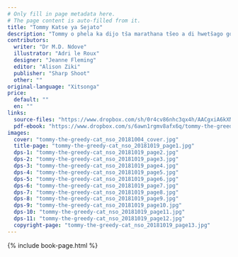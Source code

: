 ```yaml
---
# Only fill in page metadata here.
# The page content is auto-filled from it.
title: "Tommy Katse ya Sejato"
description: "Tommy o phela ka dijo tša marathana tšeo a di hwetšago go tšwa lapeng la ga Manala. Ge ba gaManala ba eya maikhutšong, na Tommy o tla phela bjang?"
contributors:
  writer: "Dr M.D. Ndove"
  illustrator: "Adri le Roux"
  designer: "Jeanne Fleming"
  editor: "Alison Ziki"
  publisher: "Sharp Shoot"
  other: ""
original-language: "Xitsonga"
price:
  default: ""
  en: ""
links:
  source-files: "https://www.dropbox.com/sh/0r4cv86nhc3qx4h/AACgxiA6kXN0UTobH63Zsc8ha?dl=0"
  pdf-ebook: "https://www.dropbox.com/s/6awn1rgmv8afx6q/tommy-the-greedy-cat_nso_20181019.pdf?dl=0"
images:
  cover: "tommy-the-greedy-cat_nso_20181004_cover.jpg"
  title-page: "tommy-the-greedy-cat_nso_20181019_page1.jpg"
  dps-1: "tommy-the-greedy-cat_nso_20181019_page2.jpg"
  dps-2: "tommy-the-greedy-cat_nso_20181019_page3.jpg"
  dps-3: "tommy-the-greedy-cat_nso_20181019_page4.jpg"
  dps-4: "tommy-the-greedy-cat_nso_20181019_page5.jpg"
  dps-5: "tommy-the-greedy-cat_nso_20181019_page6.jpg"
  dps-6: "tommy-the-greedy-cat_nso_20181019_page7.jpg"
  dps-7: "tommy-the-greedy-cat_nso_20181019_page8.jpg"
  dps-8: "tommy-the-greedy-cat_nso_20181019_page9.jpg"
  dps-9: "tommy-the-greedy-cat_nso_20181019_page10.jpg"
  dps-10: "tommy-the-greedy-cat_nso_20181019_page11.jpg"
  dps-11: "tommy-the-greedy-cat_nso_20181019_page12.jpg"
  copyright-page: "tommy-the-greedy-cat_nso_20181019_page13.jpg"
---
```


{% include book-page.html %}

